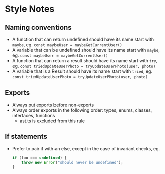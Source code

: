 # Style Notes

## Naming conventions

* A function that can return undefined should have its name start with `maybe`, eg. `const maybeUser = maybeGetCurrentUser()`
* A variable that can be undefined should have its name start with `maybe`, eg. `const maybeUser = maybeGetCurrentUser()`
* A function that can return a result should have its name start with `try`, eg. `const triedUpdateUserPhoto = tryUpdateUserPhoto(user, photo)`
* A variable that is a Result should have its name start with `tried`, eg. `const triedUpdateUserPhoto = tryUpdateUserPhoto(user, photo)`

## Exports

* Always put exports before non-exports
* Always order exports in the following order: types, enums, classes, interfaces, functions
  * ast.ts is excluded from this rule

## If statements

* Prefer to pair if with an else, except in the case of invariant checks, eg.
    ```typescript
    if (foo === undefined) {
        throw new Error("should never be undefined");
    }
    ```
